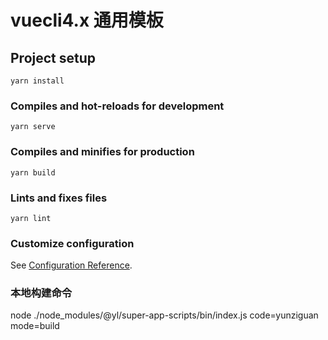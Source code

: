 # vuecli4.x 通用模板

## Project setup
```
yarn install
```

### Compiles and hot-reloads for development
```
yarn serve
```

### Compiles and minifies for production
```
yarn build
```

### Lints and fixes files
```
yarn lint
```

### Customize configuration
See [Configuration Reference](https://cli.vuejs.org/config/).


### 本地构建命令
node ./node_modules/@yl/super-app-scripts/bin/index.js code=yunziguan mode=build


